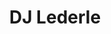 ---
title: DJ Lederle
slug: djlederle
icon: 
description: Visual Artist & Writer portfolio
offline: false
handshake: true
url: https://links.djlederle/
docs: 
repo: 
owner: https://twitter.com/dj_cryptography
priority: 6
---